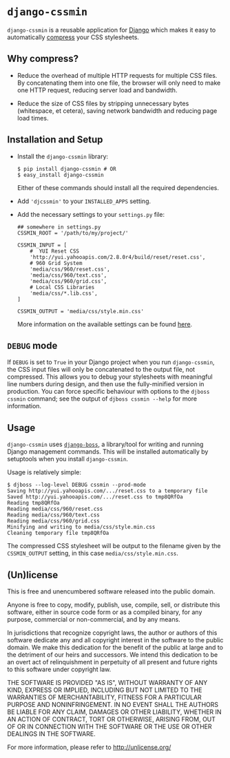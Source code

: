 # `django-cssmin`

`django-cssmin` is a reusable application for [Django][] which makes it easy to
automatically [compress][] your CSS stylesheets.

  [django]: http://www.djangoproject.com/
  [compress]: http://developer.yahoo.com/yui/compressor/


## Why compress?

*   Reduce the overhead of multiple HTTP requests for multiple CSS files. By
    concatenating them into one file, the browser will only need to make one
    HTTP request, reducing server load and bandwidth.

*   Reduce the size of CSS files by stripping unnecessary bytes (whitespace, et
    cetera), saving network bandwidth and reducing page load times.

## Installation and Setup

*   Install the `django-cssmin` library:
    
        $ pip install django-cssmin # OR
        $ easy_install django-cssmin
    
    Either of these commands should install all the required dependencies.

*   Add `'djcssmin'` to your `INSTALLED_APPS` setting.

*   Add the necessary settings to your `settings.py` file:

        ## somewhere in settings.py
        CSSMIN_ROOT = '/path/to/my/project/'
        
        CSSMIN_INPUT = [
            #  YUI Reset CSS
            'http://yui.yahooapis.com/2.8.0r4/build/reset/reset.css',
            # 960 Grid System
            'media/css/960/reset.css',
            'media/css/960/text.css',
            'media/css/960/grid.css',
            # Local CSS Libraries
            'media/css/*.lib.css',
        ]

        CSSMIN_OUTPUT = 'media/css/style.min.css'
    
    More information on the available settings can be found
    [here](http://github.com/zacharyvoase/django-cssmin/blob/master/doc/settings.md).


## `DEBUG` mode

If `DEBUG` is set to `True` in your Django project when you run `django-cssmin`,
the CSS input files will only be concatenated to the output file, not
compressed. This allows you to debug your stylesheets with meaningful line
numbers during design, and then use the fully-minified version in production.
You can force specific behaviour with options to the `djboss cssmin` command;
see the output of `djboss cssmin --help` for more information.


## Usage

`django-cssmin` uses [`django-boss`][djboss], a library/tool for writing and
running Django management commands. This will be installed automatically by
setuptools when you install `django-cssmin`.

  [djboss]: http://github.com/zacharyvoase/django-boss

Usage is relatively simple:

    $ djboss --log-level DEBUG cssmin --prod-mode
    Saving http://yui.yahooapis.com/.../reset.css to a temporary file
    Saved http://yui.yahooapis.com/.../reset.css to tmp8QRfOa
    Reading tmp8QRfOa
    Reading media/css/960/reset.css
    Reading media/css/960/text.css
    Reading media/css/960/grid.css
    Minifying and writing to media/css/style.min.css
    Cleaning temporary file tmp8QRfOa

The compressed CSS stylesheet will be output to the filename given by the
`CSSMIN_OUTPUT` setting, in this case `media/css/style.min.css`.


## (Un)license

This is free and unencumbered software released into the public domain.

Anyone is free to copy, modify, publish, use, compile, sell, or distribute this
software, either in source code form or as a compiled binary, for any purpose,
commercial or non-commercial, and by any means.

In jurisdictions that recognize copyright laws, the author or authors of this
software dedicate any and all copyright interest in the software to the public
domain. We make this dedication for the benefit of the public at large and to
the detriment of our heirs and successors. We intend this dedication to be an
overt act of relinquishment in perpetuity of all present and future rights to
this software under copyright law.

THE SOFTWARE IS PROVIDED "AS IS", WITHOUT WARRANTY OF ANY KIND, EXPRESS OR
IMPLIED, INCLUDING BUT NOT LIMITED TO THE WARRANTIES OF MERCHANTABILITY, FITNESS
FOR A PARTICULAR PURPOSE AND NONINFRINGEMENT. IN NO EVENT SHALL THE AUTHORS BE
LIABLE FOR ANY CLAIM, DAMAGES OR OTHER LIABILITY, WHETHER IN AN ACTION OF
CONTRACT, TORT OR OTHERWISE, ARISING FROM, OUT OF OR IN CONNECTION WITH THE
SOFTWARE OR THE USE OR OTHER DEALINGS IN THE SOFTWARE.

For more information, please refer to <http://unlicense.org/>
